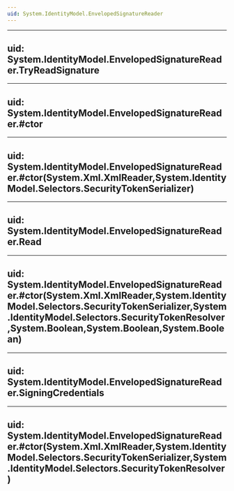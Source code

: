 ```yaml
---
uid: System.IdentityModel.EnvelopedSignatureReader
---
```


---
uid: System.IdentityModel.EnvelopedSignatureReader.TryReadSignature
---

---
uid: System.IdentityModel.EnvelopedSignatureReader.#ctor
---

---
uid: System.IdentityModel.EnvelopedSignatureReader.#ctor(System.Xml.XmlReader,System.IdentityModel.Selectors.SecurityTokenSerializer)
---

---
uid: System.IdentityModel.EnvelopedSignatureReader.Read
---

---
uid: System.IdentityModel.EnvelopedSignatureReader.#ctor(System.Xml.XmlReader,System.IdentityModel.Selectors.SecurityTokenSerializer,System.IdentityModel.Selectors.SecurityTokenResolver,System.Boolean,System.Boolean,System.Boolean)
---

---
uid: System.IdentityModel.EnvelopedSignatureReader.SigningCredentials
---

---
uid: System.IdentityModel.EnvelopedSignatureReader.#ctor(System.Xml.XmlReader,System.IdentityModel.Selectors.SecurityTokenSerializer,System.IdentityModel.Selectors.SecurityTokenResolver)
---
